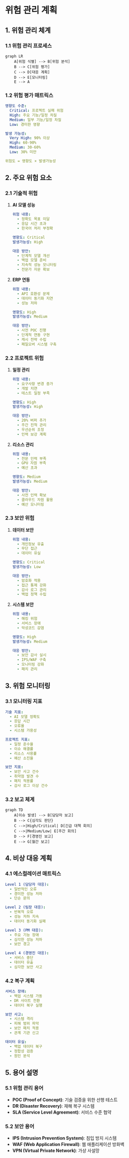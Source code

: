 # 위험 관리 계획

## 1. 위험 관리 체계

### 1.1 위험 관리 프로세스
```mermaid
graph LR
    A[위험 식별] --> B[위험 분석]
    B --> C[위험 평가]
    C --> D[대응 계획]
    D --> E[모니터링]
    E --> A
```

### 1.2 위험 평가 매트릭스
```yaml
영향도 수준:
  Critical: 프로젝트 실패 위험
  High: 주요 기능/일정 차질
  Medium: 일부 기능/일정 차질
  Low: 경미한 영향

발생 가능성:
  Very High: 90% 이상
  High: 60-90%
  Medium: 30-60%
  Low: 30% 미만

위험도 = 영향도 × 발생가능성
```

## 2. 주요 위험 요소

### 2.1 기술적 위험
1. **AI 모델 성능**
   ```yaml
   위험 내용:
     - 정확도 목표 미달
     - 응답 시간 초과
     - 한국어 처리 부정확
   
   영향도: Critical
   발생가능성: High
   
   대응 방안:
     - 단계적 모델 개선
     - 백업 모델 준비
     - 지속적 성능 모니터링
     - 전문가 자문 확보
   ```

2. **ERP 연동**
   ```yaml
   위험 내용:
     - API 호환성 문제
     - 데이터 동기화 지연
     - 성능 저하
   
   영향도: High
   발생가능성: Medium
   
   대응 방안:
     - 사전 POC 진행
     - 단계적 연동 구현
     - 캐시 전략 수립
     - 페일오버 시스템 구축
   ```

### 2.2 프로젝트 위험
1. **일정 관리**
   ```yaml
   위험 내용:
     - 요구사항 변경 증가
     - 개발 지연
     - 테스트 일정 부족
   
   영향도: High
   발생가능성: High
   
   대응 방안:
     - 20% 버퍼 추가
     - 주간 진척 관리
     - 우선순위 조정
     - 인력 보강 계획
   ```

2. **리소스 관리**
   ```yaml
   위험 내용:
     - 전문 인력 부족
     - GPU 자원 부족
     - 예산 초과
   
   영향도: Medium
   발생가능성: Medium
   
   대응 방안:
     - 사전 인력 확보
     - 클라우드 자원 활용
     - 예산 모니터링
   ```

### 2.3 보안 위험
1. **데이터 보안**
   ```yaml
   위험 내용:
     - 개인정보 유출
     - 무단 접근
     - 데이터 유실
   
   영향도: Critical
   발생가능성: Low
   
   대응 방안:
     - 암호화 적용
     - 접근 통제 강화
     - 감사 로그 관리
     - 백업 정책 수립
   ```

2. **시스템 보안**
   ```yaml
   위험 내용:
     - 해킹 위험
     - 서비스 장애
     - 악성코드 감염
   
   영향도: High
   발생가능성: Medium
   
   대응 방안:
     - 보안 감사 실시
     - IPS/WAF 구축
     - 모니터링 강화
     - 패치 관리
   ```

## 3. 위험 모니터링

### 3.1 모니터링 지표
```yaml
기술 지표:
  - AI 모델 정확도
  - 응답 시간
  - 오류율
  - 시스템 가용성

프로젝트 지표:
  - 일정 준수율
  - 이슈 해결률
  - 리소스 사용률
  - 예산 소진율

보안 지표:
  - 보안 사고 건수
  - 취약점 발견 수
  - 패치 적용률
  - 감사 로그 이상 건수
```

### 3.2 보고 체계
```mermaid
graph TD
    A[이슈 발생] --> B[담당자 보고]
    B --> C{심각도 판단}
    C -->|High/Critical| D[긴급 대책 회의]
    C -->|Medium/Low| E[주간 회의]
    D --> F[경영진 보고]
    E --> G[월간 보고]
```

## 4. 비상 대응 계획

### 4.1 에스컬레이션 매트릭스
```yaml
Level 1 (담당자 대응):
  - 일반적인 오류
  - 경미한 성능 저하
  - 단순 문의

Level 2 (팀장 대응):
  - 반복적 오류
  - 성능 저하 지속
  - 데이터 동기화 실패

Level 3 (PM 대응):
  - 주요 기능 장애
  - 심각한 성능 저하
  - 보안 경고

Level 4 (경영진 대응):
  - 서비스 중단
  - 데이터 유출
  - 심각한 보안 사고
```

### 4.2 복구 계획
```yaml
서비스 장애:
  - 백업 시스템 가동
  - DR 사이트 전환
  - 데이터 복구 실행

보안 사고:
  - 시스템 격리
  - 피해 범위 파악
  - 보안 패치 적용
  - 관계 기관 신고

데이터 유실:
  - 백업 데이터 복구
  - 정합성 검증
  - 원인 분석
```

## 5. 용어 설명

### 5.1 위험 관리 용어
- **POC (Proof of Concept)**: 기술 검증을 위한 선행 테스트
- **DR (Disaster Recovery)**: 재해 복구 시스템
- **SLA (Service Level Agreement)**: 서비스 수준 협약

### 5.2 보안 용어
- **IPS (Intrusion Prevention System)**: 침입 방지 시스템
- **WAF (Web Application Firewall)**: 웹 애플리케이션 방화벽
- **VPN (Virtual Private Network)**: 가상 사설망 